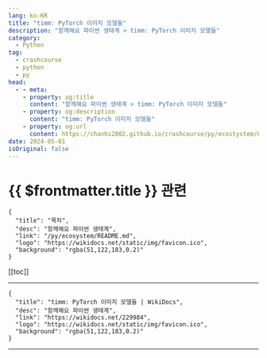 ```yaml
---
lang: ko-KR
title: "timm: PyTorch 이미지 모델들"
description: "함께해요 파이썬 생태계 > timm: PyTorch 이미지 모델들"
category:
  - Python
tag: 
  - crashcourse
  - python
  - py
head:
  - - meta:
    - property: og:title
      content: "함께해요 파이썬 생태계 > timm: PyTorch 이미지 모델들"
    - property: og:description
      content: "timm: PyTorch 이미지 모델들"
    - property: og:url
      content: https://chanhi2002.github.io/crashcourse/py/ecostystem/05/timm.html
date: 2024-05-01
isOriginal: false
---
```


# {{ $frontmatter.title }} 관련

```component VPCard
{
  "title": "목차",
  "desc": "함께해요 파이썬 생태계",
  "link": "/py/ecosystem/README.md",
  "logo": "https://wikidocs.net/static/img/favicon.ico",
  "background": "rgba(51,122,183,0.2)"
}
```

[[toc]]

---

```component VPCard
{
  "title": "timm: PyTorch 이미지 모델들 | WikiDocs",
  "desc": "함께해요 파이썬 생태계",
  "link": "https://wikidocs.net/229984",
  "logo": "https://wikidocs.net/static/img/favicon.ico",
  "background": "rgba(51,122,183,0.2)"
}
```

<!-- TODO: 작성 -->

---

<TagLinks />
